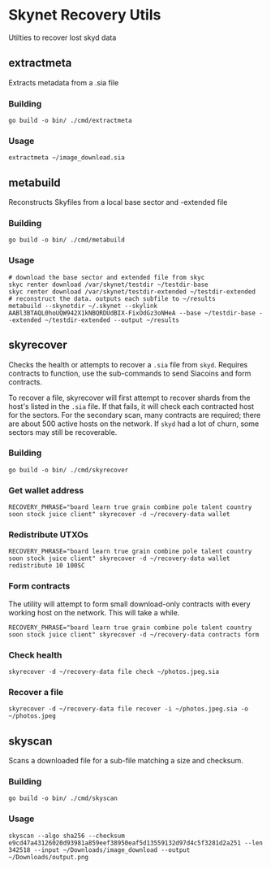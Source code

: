 # Skynet Recovery Utils
Utilties to recover lost skyd data

## extractmeta
Extracts metadata from a .sia file

### Building
```
go build -o bin/ ./cmd/extractmeta
```

### Usage
```
extractmeta ~/image_download.sia
```

## metabuild
Reconstructs Skyfiles from a local base sector and -extended file 

### Building
```
go build -o bin/ ./cmd/metabuild
```

### Usage
```
# download the base sector and extended file from skyc
skyc renter download /var/skynet/testdir ~/testdir-base
skyc renter download /var/skynet/testdir-extended ~/testdir-extended
# reconstruct the data. outputs each subfile to ~/results
metabuild --skynetdir ~/.skynet --skylink AABl3BTAQL0hoUQW942X1kNBQRDUdBIX-FixOdGz3oNHeA --base ~/testdir-base --extended ~/testdir-extended --output ~/results
```

## skyrecover
Checks the health or attempts to recover a `.sia` file from `skyd`. Requires
contracts to function, use the sub-commands to send Siacoins and form contracts.

To recover a file, skyrecover will first attempt to recover shards from the
host's listed in the `.sia` file. If that fails, it will check each contracted
host for the sectors. For the secondary scan, many contracts are required; there
are about 500 active hosts on the network. If `skyd` had a lot of churn, some
sectors may still be recoverable.

### Building
```
go build -o bin/ ./cmd/skyrecover
```

### Get wallet address
```
RECOVERY_PHRASE="board learn true grain combine pole talent country soon stock juice client" skyrecover -d ~/recovery-data wallet
```

### Redistribute UTXOs
```
RECOVERY_PHRASE="board learn true grain combine pole talent country soon stock juice client" skyrecover -d ~/recovery-data wallet redistribute 10 100SC
```

### Form contracts
The utility will attempt to form small download-only contracts with every working host on the network. This will take a while.
```
RECOVERY_PHRASE="board learn true grain combine pole talent country soon stock juice client" skyrecover -d ~/recovery-data contracts form
```

### Check health
```
skyrecover -d ~/recovery-data file check ~/photos.jpeg.sia
```

### Recover a file
```
skyrecover -d ~/recovery-data file recover -i ~/photos.jpeg.sia -o ~/photos.jpeg
```

## skyscan
Scans a downloaded file for a sub-file matching a size and checksum.

### Building
```
go build -o bin/ ./cmd/skyscan
```

### Usage
```
skyscan --algo sha256 --checksum e9cd47a43126020d93981a859eef38950eaf5d13559132d97d4c5f3281d2a251 --len 342518 --input ~/Downloads/image_download --output ~/Downloads/output.png
```